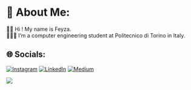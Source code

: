 # 💫 About Me:
👋🏻 Hi ! My name is Feyza.<br>👩🏻‍🎓 I’m a computer engineering student at Politecnico di Torino in Italy.<br>


## 🌐 Socials:
[![Instagram](https://img.shields.io/badge/Instagram-%23E4405F.svg?logo=Instagram&logoColor=white)](https://instagram.com/https://www.instagram.com/feyzafacan/) [![LinkedIn](https://img.shields.io/badge/LinkedIn-%230077B5.svg?logo=linkedin&logoColor=white)](https://www.linkedin.com/in/feyza-afacan-3837161b0/) [![Medium](https://img.shields.io/badge/Medium-12100E?logo=medium&logoColor=white)](https://medium.com/@feyzafacan) 


![](https://github-readme-stats.vercel.app/api/top-langs/?username=feyzafacan&theme=dark&hide_border=false&include_all_commits=false&count_private=false&layout=compact)


<!-- Proudly created with GPRM ( https://gprm.itsvg.in ) -->
